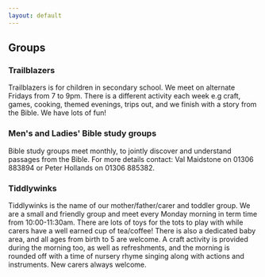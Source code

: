 ```yaml
---
layout: default
---
```


## Groups


### **Trailblazers**

Trailblazers is for children in secondary school. We meet on alternate Fridays from 7 to 9pm. There is a different activity each week e.g craft, games, cooking, themed evenings, trips out, and we finish with a story from the Bible. We have lots of fun!

### **Men's and Ladies' Bible study groups**

Bible study groups meet monthly, to jointly discover and understand passages from the Bible.  For more details contact: Val Maidstone on 01306 883894 or Peter Hollands on 01306 885382. 

### **Tiddlywinks**

Tiddlywinks is the name of our mother/father/carer and toddler group. We are a small and friendly group and meet every Monday morning in term time from 10:00-11:30am. There are lots of toys for the tots to play with while carers have a well earned cup of tea/coffee! There is also a dedicated baby area, and all ages from birth to 5 are welcome. A craft activity is provided during the morning too, as well as refreshments, and the morning is rounded off with a time of nursery rhyme singing along with actions and instruments. New carers always welcome.
